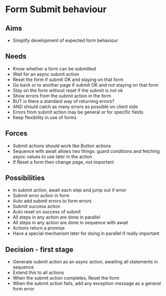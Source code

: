 Form Submit behaviour
=====================

Aims
----

- Simplify development of expected form behaviour

Needs
-----

- Know whether a form can be submitted
- Wait for an async submit action
- Reset the form if submit OK and staying on that form
- Go back or to another page if submit OK and not staying on that form
- Stay on the form without reset if the submit is not ok
- Show errors from the submit action in the form
- BUT is there a standard way of returning errors?
- AND should catch as many errors as possible on client side
- Errors from submit action may be general or for specific fields
- Keep flexibility in use of forms

Forces
------

- Submit actions should work like Button actions
- Sequence with await allows two things: guard conditions and fetching async values to use later in the action
- If Reset a form then change page, not important

Possibilities
-------------

- In submit action, await each step and jump out if error
- Submit error action in form
- Auto add submit errors to form errors
- Submit success action
- Auto reset on success of submit
- All steps in any action are done in parallel
- All steps in any action are done in sequence with await
- Actions return a promise
- Have a special mechanism later for doing in parallel if really important

Decision - first stage
----------------------

- Generate submit action as an async action, awaiting all statements in sequence
- Extend this to all actions
- When the submit action completes, Reset the form
- When the submit action fails, add any exception message as a general form error
